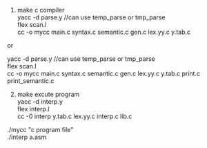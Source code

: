 
1. make c compiler  
yacc -d parse.y //can use temp_parse or tmp_parse  
flex scan.l  
cc -o mycc main.c syntax.c semantic.c gen.c lex.yy.c y.tab.c  

or

yacc -d parse.y //can use temp_parse or tmp_parse  
flex scan.l  
cc -o mycc main.c syntax.c semantic.c gen.c lex.yy.c y.tab.c print.c print_semantic.c  

2. make excute program  
yacc -d interp.y  
flex interp.l  
cc -0 interp y.tab.c lex.yy.c interp.c lib.c  

./mycc "c program file"  
./interp a.asm  
